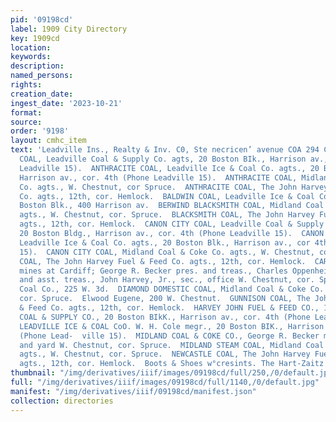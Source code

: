 ```yaml
---
pid: '09198cd'
label: 1909 City Directory
key: 1909cd
location: 
keywords: 
description: 
named_persons: 
rights: 
creation_date: 
ingest_date: '2023-10-21'
format: 
source: 
order: '9198'
layout: cmhc_item
text: 'Leadville Ins., Realty & Inv. C0, Ste necricen’ avenue COA 294 COA  COAL DEALERS.  ANTHRACITE
  COAL, Leadville Coal & Supply Co. agts, 20 Boston BIk., Harrison av., cor. 4th (Phone
  Leadville 15).  ANTHRACITE COAL, Leadville Ice & Coal Co. agts., 20 Boston Blk.,
  Harrison av., cor. 4th (Phone Leadville 15).  ANTHRACITE COAL, Midland Coal & Coke
  Co. agts., W. Chestnut, cor Spruce.  ANTHRACITE COAL, The John Harvey Fuel & Feed
  Co. agts., 12th, cor. Hemlock.  BALDWIN COAL, Leadville Ice & Coal Co. agts., 20
  Boston Blk., 400 Harrison av.  BERWIND BLACKSMITH COAL, Midland Coal & Coke Co.
  agts., W. Chestnut, cor. Spruce.  BLACKSMITH COAL, The John Harvey Fuel & Feed Co.
  agts., 12th, cor. Hemlock.  CANON CITY COAL, Leadville Coal & Supply Co. agts.,
  20 Boston Bldg., Harrison av., cor. 4th (Phone Leadville 15).  CANON CITY COAL,
  Leadville Ice & Coal Co. agts., 20 Boston Blk., Harrison av., cor 4th (Phone Leadville
  15).  CANON CITY COAL, Midland Coal & Coke Co. agts., W. Chestnut, cor. Spruce.  CANON
  COAL, The John Harvey Fuel & Feed Co. agts., 12th, cor. Hemlock.  CARDIFF COAL CO.,
  mines at Cardiff; George R. Becker pres. and treas., Charles Oppenheimer vice-pres.
  and asst. treas., John Harvey, Jr., sec., office W. Chestnut, cor. Spruce.  Diamond
  Coal Co., 225 W. 3d.  DIAMOND DOMESTIC COAL, Midland Coal & Coke Co. agts., W. Chestnut,
  cor. Spruce.  Elwood Eugene, 200 W. Chestnut.  GUNNISON COAL, The John Harvey Fuel
  & Feed Co. agts., 12th, cor. Hemlock.  HARVEY JOHN FUEL & FEED CO., 12th, cor. Hemlock.  LEADVILLE
  COAL & SUPPLY CO., 20 Boston BIkK., Harrison av., cor. 4th (Phone Leadville 15).
  LEADVILLE ICE & COAL CoO. W. H. Cole megr., 20 Boston BIK., Harrison av., cor. 4th
  (Phone Lead-  ville 15).  MIDLAND COAL & COKE CO., George R. Becker mer., office
  and yard W. Chestnut, cor. Spruce.  MIDLAND STEAM COAL, Midland Coal & Coke Co.,
  agts., W. Chestnut, cor. Spruce.  NEWCASTLE COAL, The John Harvey Fuel & Feed Co.
  agts., 12th, cor. Hemlock.  Boots & Shoes w°cresints. The Hart-Zaitz Mer. Co, '
thumbnail: "/img/derivatives/iiif/images/09198cd/full/250,/0/default.jpg"
full: "/img/derivatives/iiif/images/09198cd/full/1140,/0/default.jpg"
manifest: "/img/derivatives/iiif/09198cd/manifest.json"
collection: directories
---
```

